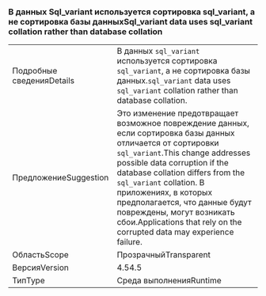 ### <a name="sqlvariant-data-uses-sqlvariant-collation-rather-than-database-collation"></a><span data-ttu-id="f5515-101">В данных Sql_variant используется сортировка sql_variant, а не сортировка базы данных</span><span class="sxs-lookup"><span data-stu-id="f5515-101">Sql_variant data uses sql_variant collation rather than database collation</span></span>

|   |   |
|---|---|
|<span data-ttu-id="f5515-102">Подробные сведения</span><span class="sxs-lookup"><span data-stu-id="f5515-102">Details</span></span>|<span data-ttu-id="f5515-103">В данных <code>sql_variant</code> используется сортировка <code>sql_variant</code>, а не сортировка базы данных.</span><span class="sxs-lookup"><span data-stu-id="f5515-103"><code>sql_variant</code> data uses <code>sql_variant</code> collation rather than database collation.</span></span>|
|<span data-ttu-id="f5515-104">Предложение</span><span class="sxs-lookup"><span data-stu-id="f5515-104">Suggestion</span></span>|<span data-ttu-id="f5515-105">Это изменение предотвращает возможное повреждение данных, если сортировка базы данных отличается от сортировки <code>sql_variant</code>.</span><span class="sxs-lookup"><span data-stu-id="f5515-105">This change addresses possible data corruption if the database collation differs from the <code>sql_variant</code> collation.</span></span> <span data-ttu-id="f5515-106">В приложениях, в которых предполагается, что данные будут повреждены, могут возникать сбои.</span><span class="sxs-lookup"><span data-stu-id="f5515-106">Applications that rely on the corrupted data may experience failure.</span></span>|
|<span data-ttu-id="f5515-107">Область</span><span class="sxs-lookup"><span data-stu-id="f5515-107">Scope</span></span>|<span data-ttu-id="f5515-108">Прозрачный</span><span class="sxs-lookup"><span data-stu-id="f5515-108">Transparent</span></span>|
|<span data-ttu-id="f5515-109">Версия</span><span class="sxs-lookup"><span data-stu-id="f5515-109">Version</span></span>|<span data-ttu-id="f5515-110">4.5</span><span class="sxs-lookup"><span data-stu-id="f5515-110">4.5</span></span>|
|<span data-ttu-id="f5515-111">Тип</span><span class="sxs-lookup"><span data-stu-id="f5515-111">Type</span></span>|<span data-ttu-id="f5515-112">Среда выполнения</span><span class="sxs-lookup"><span data-stu-id="f5515-112">Runtime</span></span>|

